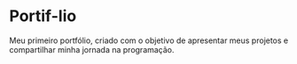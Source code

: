 # Portif-lio
Meu primeiro portfólio, criado com o objetivo de apresentar meus projetos e compartilhar minha jornada na programação.
